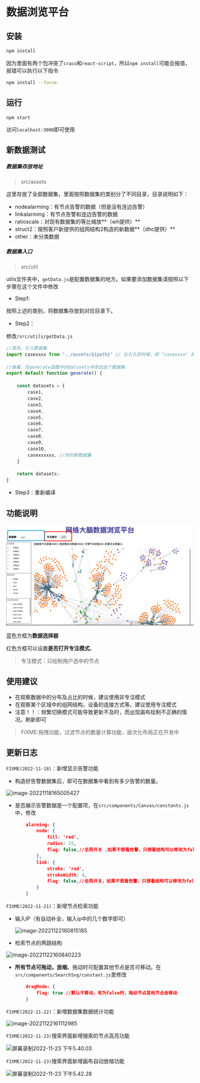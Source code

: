 # 数据浏览平台

## 安装

```bash
npm install
```

因为里面有两个包冲突了```craco```和```react-script```，所以```npm install```可能会报错，报错可以执行以下指令

```bash
npm install --force
```

## 运行

```
npm start
```

访问```localhost:3000```即可使用



## 新数据测试

##### 数据集存放地址

> src/assets

这里存放了全部数据集，里面按照数据集的类别分了不同目录，目录说明如下：

- nodealarming：有节点告警的数据（但是没有连边告警）
- linkalarming：有节点告警和连边告警的数据
- ratioscale：对现有数据集的等比缩放**（wh提供）**
- struct2：按照客户新提供的组网结构2构造的新数据**（dhc提供）**
- other：未分类数据

##### 数据集入口

> src/util

utils文件夹中，```getData.js```是配置数据集的地方。如果要添加数据集请按照以下步骤在这个文件中修改

- Step1:

按照上述的类别，将数据集存放到对应目录下。

- Step2：

修改```/src/utils/getData.js```

```js
//首先，引入数据集
import casexxxx from "../assets/${path}" // 在引入的时候，把 "casexxxx" 换成你的要引入的数据集，把${path}换成它对应的路径

//接着，在generate函数中的datasets中添加这个数据集
export default function generate() {

    const datasets = {
        case1,
        case2,
        case3,
        case4,
        case5,
        case6,
        case7,
        case8,
        case9,
        case10,
      	casexxxxxs, //你的新数据集
    }

    return datasets;
}
```

- Step3：重新编译



## 功能说明

![image-20221117161356807](https://raw.githubusercontent.com/zqqcee/img_repo/main/img/202211171614633.png)

蓝色方框为**数据选择器**

红色方框可以设置**是否打开专注模式**。

> 专注模式：只绘制用户选中的节点

## 使用建议

- 在观察数据中的分布及占比的时候，建议使用非专注模式
- 在观察某个区域中的组网结构，设备的连接方式等，建议使用专注模式
- 注意！！：频繁切换模式可能导致更新不及时，而出现画布绘制不正确的情况。刷新即可

> FIXME:拖拽功能，过滤节点的数量计算功能，层次化布局正在开发中



## 更新日志

```FIXME(2022-11-18)```：新增显示告警功能

- 构造好告警数据集后，即可在数据集中看到有多少告警的数量。

![image-20221118165005427](https://raw.githubusercontent.com/zqqcee/img_repo/main/img/202211181650159.png)

- 是否展示告警数据是一个配置项，在```src/components/Canvas/constants.js```中，修改

  ```json
      alarming: {
          node: {
              fill: 'red',
              radius: 15,
              flag: false,//全局开关 ,如果不想看告警，只想看结构可以修改为false
          },
          link: {
              stroke: 'red',
              strokeWidth: 4,
              flag: false,//全局开关，如果不想看告警，只想看结构可以修改为false
          }
      }
  ```

  

```FIXME(2022-11-21)```：新增节点检索功能

- 输入IP（有自动补全，输入ip中的几个数字即可）

  ![image-20221122160815185](https://raw.githubusercontent.com/zqqcee/img_repo/main/img/202211221608202.png)

- 检索节点的两跳结构

![image-20221122160840223](https://raw.githubusercontent.com/zqqcee/img_repo/main/img/202211221608382.png)

- **所有节点可拖动，放缩**。拖动时可配置其他节点是否可移动。在```src/components/SearchSvg/constant.js```里修改

  ```json
      dragMode: {
          flag: true //默认不移动，改为false时，拖动节点其他节点会移动
      }
  ```

  

```FIXME(2022-11-22)```：新增数据集数据统计功能

![image-20221122161112985](https://raw.githubusercontent.com/zqqcee/img_repo/main/img/202211221611036.png)



```FIXME(2022-11-23)```搜索界面新增搜索的节点高亮功能

![屏幕录制2022-11-23 下午5.40.03](https://raw.githubusercontent.com/zqqcee/img_repo/main/img/202211231741639.gif)

```FIXME(2022-11-23)```搜索界面新增画布自动放缩功能

![屏幕录制2022-11-23 下午5.42.28](https://raw.githubusercontent.com/zqqcee/img_repo/main/img/202211231743004.gif)
